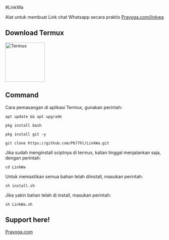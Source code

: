 #LinkWa


Alat untuk membuat Link chat Whatsapp secara praktis [Prayoga.com/linkwa](https://github.com/P677hl/LinkWa.git)

<h2> Download Termux</h2>


<a href="https://play.google.com/store/apps/details?id=com.termux" target="black"><img align="center" src="https://semawur.com/img/download_1.png" alt="Termux" width="125px" /></a>

<h2> Command</h2>


Cara pemasangan di aplikasi Termux, gunakan perintah:
```
apt update && apt upgrade
```
```
pkg install bash
```
```
pkg install git -y
```
```
git clone https://github.com/P677hl/LinkWa.git
```
Jika sudah menginstall sciptnya di termux, kalian tinggal menjalankan saja, dengan perintah:
```
cd LinkWa
```
Untuk memastikan semua bahan telah diinstall, masukan perintah:
```
sh install.sh
```
Jika yakin bahan telah di install, masukan perintah:
```
sh LinkWa.sh
```

<h2> Support here!</h2>


[Prayoga.com](https://desty.page/prayogabrd)